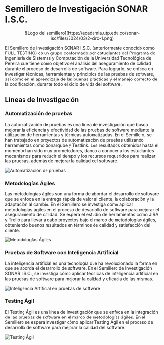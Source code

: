 # Semillero de Investigación SONAR I.S.C.
<center>
![Logo del semillero](https://academia.utp.edu.co/sonar-isc/files/2024/03/2-circ-1.png) <!-- Puedes añadir aquí una imagen del logo del semillero -->
</center>

El Semillero de Investigación SONAR I.S.C. (anteriormente conocido como FULL TESTING) es un grupo conformado por estudiantes del Programa de Ingeniería de Sistemas y Computación de la Universidad Tecnológica de Pereira que tiene como objetivo el análisis del aseguramiento de calidad durante el proceso de desarrollo de software. Para lograrlo, se enfoca en investigar técnicas, herramientas y principios de las pruebas de software, así como en el aprendizaje de las buenas prácticas y el manejo correcto de la codificación, durante todo el ciclo de vida del software.

## Líneas de Investigación

### Automatización de pruebas

La automatización de pruebas es una línea de investigación que busca mejorar la eficiencia y efectividad de las pruebas de software mediante la utilización de herramientas y técnicas automatizadas. En el Semillero, se han trabajado en proyectos de automatización de pruebas utilizando herramientas como Sonarqube y Testlink. Los resultados obtenidos hasta el momento han sido muy prometedores, dando a conocer a los estudiantes mecanismos para reducir el tiempo y los recursos requeridos para realizar las pruebas, además de mejorar la calidad del software.

![Automatización de pruebas](https://academia.utp.edu.co/sonar-isc/files/2024/03/imagen_2024-03-17_013006321-1536x490.png) <!-- Puedes añadir aquí una imagen relacionada con la automatización de pruebas -->

### Metodologías Ágiles

Las metodologías ágiles son una forma de abordar el desarrollo de software que se enfoca en la entrega rápida de valor al cliente, la colaboración y la adaptación al cambio. En el Semillero se investiga cómo aplicar metodologías ágiles en el proceso de desarrollo de software para mejorar el aseguramiento de calidad. Se espera el estudio de herramientas como JIRA y Trello para llevar a cabo proyectos bajo el marco de metodologías ágiles, obteniendo buenos resultados en términos de calidad y satisfacción del cliente.

![Metodologías Ágiles](https://academia.utp.edu.co/sonar-isc/files/2024/03/imagen_2024-03-17_013528935-1536x600.png) <!-- Puedes añadir aquí una imagen relacionada con las metodologías ágiles -->

### Pruebas de Software con Inteligencia Artificial

La inteligencia artificial es una tecnología que ha revolucionado la forma en que se aborda el desarrollo de software. En el Semillero de Investigación SONAR I.S.C., se investiga cómo aplicar técnicas de inteligencia artificial en las pruebas de software para mejorar la calidad y eficacia de las mismas.

![Inteligencia Artificial en pruebas de software](https://academia.utp.edu.co/sonar-isc/files/2024/03/imagen_2024-03-17_014726872-1536x705.png) <!-- Puedes añadir aquí una imagen relacionada con la inteligencia artificial en pruebas de software -->

### Testing Ágil

El Testing Ágil es una línea de investigación que se enfoca en la integración de las pruebas de software en el marco de metodologías ágiles. En el Semillero se espera investigar cómo aplicar Testing Ágil en el proceso de desarrollo de software para mejorar la calidad del software.

![Testing Ágil](https://academia.utp.edu.co/sonar-isc/files/2024/03/imagen_2024-03-17_020751551-edited.png) <!-- Puedes añadir aquí una imagen relacionada con el Testing Ágil -->

